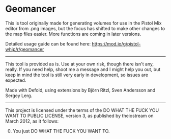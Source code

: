 # Geomancer

This is tool originally made for generating volumes for use in the Pistol Mix editor from .png images, but the focus has shifted to make other changes to the map files easier. More functions are coming in later versions.

Detailed usage guide can be found here: https://mod.io/g/pistol-whip/r/geomancer

---

This tool is provided as is. Use at your own risk, though there isn't any, really. If you need help, shoot me a message and I might help you out, but keep in mind the tool is still very early in development, so issues are expected.

Made with Defold, using extensions by Björn Ritzl, Sven Andersson and Sergey Lerg. 

---

This project is licensed under the terms of the
DO WHAT THE FUCK YOU WANT TO PUBLIC LICENSE, version 3,
as published by theiostream on March 2012, as it follows:

0. You just DO WHAT THE FUCK YOU WANT TO.
